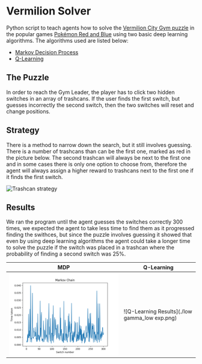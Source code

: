 # Vermilion Solver
Python script to teach agents how to solve the [Vermilion City Gym puzzle](http://wiki.pokemonspeedruns.com/index.php/Trash_Cans) in the popular games [Pokémon Red and Blue](https://en.wikipedia.org/wiki/Pok%C3%A9mon_Red_and_Blue) using two basic deep learning algorithms. The algorithms used are listed below:
- [Markov Decision Process](https://en.wikipedia.org/wiki/Markov_decision_process)
- [Q-Learning](https://en.wikipedia.org/wiki/Q-learning)

## The Puzzle
In order to reach the Gym Leader, the player has to click two hidden switches in an array of trashcans. If the user finds the first switch, but guesses incorrectly the second switch, then the two switches will reset and change positions.

## Strategy
There is a method to narrow down the search, but it still involves guessing. There is a number of trashcans than can be the first one, marked as red in the picture below. The second trashcan will always be next to the first one and in some cases there is only one option to choose from, therefore the agent will always assign a higher reward to trashcans next to the first one if it finds the first switch.

![Trashcan strategy](https://i.imgur.com/mCgVe4w.png)

## Results
We ran the program until the agent guesses the switches correctly 300 times, we expected the agent to take less time to find them as it progressed finding the swithces, but since the puzzle involves guessing it showed that even by using deep learning algorithms the agent could take a longer time to solve the puzzle if the switch was placed in a trashcan where the probability of finding a second switch was 25%.

|               MDP               |                   Q-Learning                   |
|               ---               |                   ----------                   |
| ![MDP Results](./markov300.png) | ![Q-Learning Results](./low gamma_low exp.png) |
